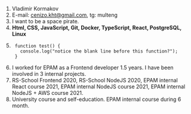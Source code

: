1. Vladimir Kormakov
2. E-mail: cenizo.kht@gmail.com, tg: multeng
3. I want to be a space pirate.
4. **Html, CSS, JavaScript, Git, Docker, TypeScript, React, PostgreSQL, Linux**
5. ```
    function test() {
      console.log("notice the blank line before this function?");
    }
    ```
6. I worked for EPAM as a Frontend developer 1.5 years. I have been involved in 3 internal projects.
7. RS-School Frontend 2020, RS-School NodeJS 2020, EPAM internal React course 2021, EPAM internal NodeJS course 2021, EPAM internal NodeJS + AWS course 2021.
8. University course and self-education. EPAM internal course during 6 month.
